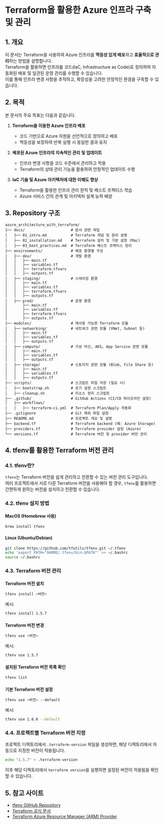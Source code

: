 # Terraform을 활용한 Azure 인프라 구축 및 관리

## 1. 개요
이 문서는 Terraform을 사용하여 Azure 인프라를 **멱등성 있게 배포**하고 **효율적으로 관리**하는 방법을 설명합니다.  
Terraform을 활용하면 인프라를 코드(IaC, Infrastructure as Code)로 정의하여 자동화된 배포 및 일관된 운영 관리를 수행할 수 있습니다.  
이를 통해 인프라 변경 사항을 추적하고, 확장성을 고려한 안정적인 환경을 구축할 수 있습니다.

## 2. 목적
본 문서의 주요 목표는 다음과 같습니다.

1. **Terraform을 이용한 Azure 인프라 배포**  
   - 코드 기반으로 Azure 자원을 선언적으로 정의하고 배포  
   - 멱등성을 보장하여 반복 실행 시 동일한 결과 유지  

2. **배포된 Azure 인프라의 지속적인 관리 및 업데이트**  
   - 인프라 변경 사항을 코드 수준에서 관리하고 적용  
   - Terraform의 상태 관리 기능을 활용하여 안정적인 업데이트 수행  

3. **IaC 기술 및 Azure 아키텍처에 대한 이해도 향상**  
   - Terraform을 활용한 인프라 관리 원칙 및 베스트 프랙티스 학습  
   - Azure 서비스 간의 관계 및 아키텍처 설계 능력 배양  

## 3. Repository 구조
```plaintext
azure_architecture_with_terraform/
├── docs/                     # 문서 관련 파일
│   ├── 01_intro.md           # Terraform 개념 및 원리 설명
│   ├── 02_installation.md    # Terraform 설치 및 기본 설정 (Mac)
│   ├── 03_best_practices.md  # Terraform 베스트 프랙티스 정리
├── environments/             # 배포 환경별 구성
│   ├── dev/                  # 개발 환경
│   │   ├── main.tf
│   │   ├── variables.tf
│   │   ├── terraform.tfvars
│   │   ├── outputs.tf
│   ├── staging/              # 스테이징 환경
│   │   ├── main.tf
│   │   ├── variables.tf
│   │   ├── terraform.tfvars
│   │   ├── outputs.tf
│   ├── prod/                 # 운영 환경
│       ├── main.tf
│       ├── variables.tf
│       ├── terraform.tfvars
│       ├── outputs.tf
├── modules/                  # 재사용 가능한 Terraform 모듈
│   ├── networking/           # 네트워크 관련 모듈 (VNet, Subnet 등)
│   │   ├── main.tf
│   │   ├── variables.tf
│   │   ├── outputs.tf
│   ├── compute/              # 가상 머신, AKS, App Service 관련 모듈
│   │   ├── main.tf
│   │   ├── variables.tf
│   │   ├── outputs.tf
│   ├── storage/              # 스토리지 관련 모듈 (Blob, File Share 등)
│   │   ├── main.tf
│   │   ├── variables.tf
│   │   ├── outputs.tf
├── scripts/                  # 스크립트 파일 저장 (필요 시)
│   ├── bootstrap.sh          # 초기 설정 스크립트
│   ├── cleanup.sh            # 리소스 정리 스크립트
├── .github/                  # GitHub Actions (CI/CD 파이프라인 설정)
│   ├── workflows/
│   │   ├── terraform-ci.yml  # Terraform Plan/Apply 자동화
├── .gitignore                # Git 제외 파일 설정
├── README.md                 # 프로젝트 개요 및 설명
├── backend.tf                # Terraform backend (예: Azure Storage)
├── providers.tf              # Terraform provider 설정 (Azure)
└── versions.tf               # Terraform 버전 및 provider 버전 관리
```

## 4. tfenv를 활용한 Terraform 버전 관리

### 4.1. tfenv란?
`tfenv`는 Terraform 버전을 쉽게 관리하고 전환할 수 있는 버전 관리 도구입니다.  
여러 프로젝트에서 서로 다른 Terraform 버전을 사용해야 할 경우, `tfenv`를 활용하면 간편하게 원하는 버전을 설치하고 전환할 수 있습니다.

### 4.2. tfenv 설치 방법
#### **MacOS (Homebrew 사용)**
```sh
brew install tfenv
```

#### **Linux (Ubuntu/Debian)**
```sh
git clone https://github.com/tfutils/tfenv.git ~/.tfenv
echo 'export PATH="$HOME/.tfenv/bin:$PATH"' >> ~/.bashrc
source ~/.bashrc
```

### 4.3. Terraform 버전 관리
#### **Terraform 버전 설치**
```sh
tfenv install <버전>
```
예시:
```sh
tfenv install 1.5.7
```

#### **Terraform 버전 변경**
```sh
tfenv use <버전>
```
예시:
```sh
tfenv use 1.5.7
```

#### **설치된 Terraform 버전 목록 확인**
```sh
tfenv list
```

#### **기본 Terraform 버전 설정**
```sh
tfenv use <버전> --default
```
예시:
```sh
tfenv use 1.6.0 --default
```

### 4.4. 프로젝트별 Terraform 버전 지정
프로젝트 디렉토리에서 `.terraform-version` 파일을 생성하면, 해당 디렉토리에서 자동으로 지정한 버전이 적용됩니다.

```sh
echo "1.5.7" > .terraform-version
```

이후 해당 디렉토리에서 `terraform version`을 실행하면 설정된 버전이 적용됨을 확인할 수 있습니다.

## 5. 참고 사이트
- [tfenv GitHub Repository](https://github.com/tfutils/tfenv)
- [Terraform 공식 문서](https://developer.hashicorp.com/terraform/docs)
- [Terraform Azure Resource Manager (ARM) Provider](https://registry.terraform.io/providers/hashicorp/azurerm/latest/docs)